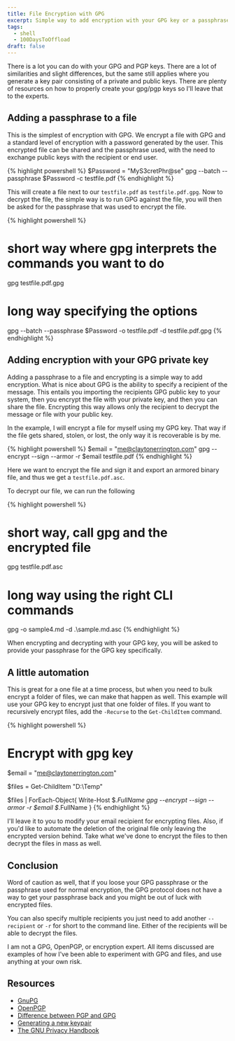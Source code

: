 ```yaml
---
title: File Encryption with GPG
excerpt: Simple way to add encryption with your GPG key or a passphrase
tags: 
  - shell
  - 100DaysToOffload
draft: false
---
```


There is a lot you can do with your GPG and PGP keys. There are a lot of similarities and slight differences, but the same still applies where you generate a key pair consisting of a private and public keys. There are plenty of resources on how to properly create your gpg/pgp keys so I'll leave that to the experts.

## Adding a passphrase to a file

This is the simplest of encryption with GPG. We encrypt a file with GPG and a standard level of encryption with a password generated by the user. This encrypted file can be shared and the passphrase used, with the need to exchange public keys with the recipient or end user.

{% highlight powershell %}
$Password = "MyS3cretPhr@se"
gpg --batch --passphrase $Password -c testfile.pdf
{% endhighlight %}

This will create a file next to our `testfile.pdf` as `testfile.pdf.gpg`. Now to decrypt the file, the simple way is to run GPG against the file, you will then be asked for the passphrase that was used to encrypt the file.

{% highlight powershell %}

# short way where gpg interprets the commands you want to do
gpg testfile.pdf.gpg

# long way specifying the options
gpg --batch --passphrase $Password -o testfile.pdf -d testfile.pdf.gpg
{% endhighlight %}

## Adding encryption with your GPG private key

Adding a passphrase to a file and encrypting is a simple way to add encryption. What is nice about GPG is the ability to specify a recipient of the message. This entails you importing the recipients GPG public key to your system, then you encrypt the file with your private key, and then you can share the file. Encrypting this way allows only the recipient to decrypt the message or file with your public key.

In the example, I will encrypt a file for myself using my GPG key. That way if the file gets shared, stolen, or lost, the only way it is recoverable is by me.

{% highlight powershell %}
$email = "me@claytonerrington.com"
gpg --encrypt --sign --armor -r $email testfile.pdf
{% endhighlight %}

Here we want to encrypt the file and sign it and export an armored binary file, and thus we get a `testfile.pdf.asc`.

To decrypt our file, we can run the following

{% highlight powershell %}
# short way, call gpg and the encrypted file
gpg testfile.pdf.asc

# long way using the right CLI commands
gpg -o sample4.md -d .\sample.md.asc
{% endhighlight %}

When encrypting and decrypting with your GPG key, you will be asked to provide your passphrase for the GPG key specifically.

## A little automation

This is great for a one file at a time process, but when you need to bulk encrypt a folder of files, we can make that happen as well. This example will use your GPG key to encrypt just that one folder of files. If you want to recursively encrypt files, add the `-Recurse` to the `Get-ChildItem` command.

{% highlight powershell %}
# Encrypt with gpg key
$email = "me@claytonerrington.com"

$files = Get-ChildItem "D:\Temp"

$files | ForEach-Object{
    Write-Host $_.FullName
    gpg --encrypt --sign --armor -r $email $_.FullName
}
{% endhighlight %}

I'll leave it to you to modify your email recipient for encrypting files. Also, if you'd like to automate the deletion of the original file only leaving the encrypted version behind. Take what we've done to encrypt the files to then decrypt the files in mass as well.

## Conclusion

Word of caution as well, that if you loose your GPG passphrase or the passphrase used for normal encryption, the GPG protocol does not have a way to get your passphrase back and you might be out of luck with encrypted files.

You can also specify multiple recipients you just need to add another `--recipient` or `-r` for short to the command line. Either of the recipients will be able to decrypt the files.

I am not a GPG, OpenPGP, or encryption expert. All items discussed are examples of how I've been able to experiment with GPG and files, and use anything at your own risk.

## Resources

- [GnuPG](https://www.gnupg.org/)
- [OpenPGP](https://www.openpgp.org/)
- [Difference between PGP and GPG](https://www.tutorialspoint.com/difference-between-pgp-and-gpg)
- [Generating a new keypair](https://www.gnupg.org/gph/en/manual/c14.html)
- [The GNU Privacy Handbook](https://www.gnupg.org/gph/en/manual/book1.html)